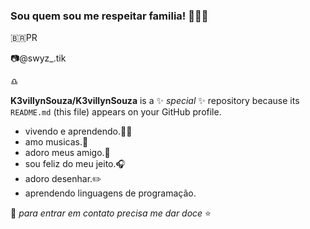 ### Sou quem sou me respeitar familia! 💙🎵🐚

🇧🇷PR

📷@swyz_.tik

♎

**K3villynSouza/K3villynSouza** is a ✨ _special_ ✨ repository because its `README.md` (this file) appears on your GitHub profile.

- vivendo e aprendendo.👩‍🎓
- amo musicas.🎵
- adoro meus amigo.📱
- sou feliz do meu jeito.🎧
- adoro desenhar.✏️
- aprendendo linguagens de programação.

🌠 _para entrar em contato precisa me dar doce_ ⭐
